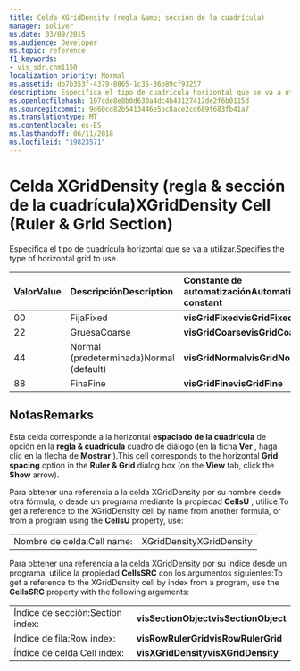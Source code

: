 ```yaml
---
title: Celda XGridDensity (regla &amp; sección de la cuadrícula)
manager: soliver
ms.date: 03/09/2015
ms.audience: Developer
ms.topic: reference
f1_keywords:
- vis_sdr.chm1150
localization_priority: Normal
ms.assetid: db7b353f-4379-8865-1c35-36b89cf93257
description: Especifica el tipo de cuadrícula horizontal que se va a utilizar.
ms.openlocfilehash: 107cde8e8b0d630a4dc4b43127412de2f6b0115d
ms.sourcegitcommit: 9d60cd82b5413446e5bc8ace2cd689f683fb41a7
ms.translationtype: MT
ms.contentlocale: es-ES
ms.lasthandoff: 06/11/2018
ms.locfileid: "19823571"
---
```

# <a name="xgriddensity-cell-ruler-amp-grid-section"></a><span data-ttu-id="9980a-103">Celda XGridDensity (regla &amp; sección de la cuadrícula)</span><span class="sxs-lookup"><span data-stu-id="9980a-103">XGridDensity Cell (Ruler &amp; Grid Section)</span></span>

<span data-ttu-id="9980a-104">Especifica el tipo de cuadrícula horizontal que se va a utilizar.</span><span class="sxs-lookup"><span data-stu-id="9980a-104">Specifies the type of horizontal grid to use.</span></span>
  
|<span data-ttu-id="9980a-105">**Valor**</span><span class="sxs-lookup"><span data-stu-id="9980a-105">**Value**</span></span>|<span data-ttu-id="9980a-106">**Descripción**</span><span class="sxs-lookup"><span data-stu-id="9980a-106">**Description**</span></span>|<span data-ttu-id="9980a-107">**Constante de automatización**</span><span class="sxs-lookup"><span data-stu-id="9980a-107">**Automation constant**</span></span>|
|:-----|:-----|:-----|
|<span data-ttu-id="9980a-108">0</span><span class="sxs-lookup"><span data-stu-id="9980a-108">0</span></span>  <br/> |<span data-ttu-id="9980a-109">Fija</span><span class="sxs-lookup"><span data-stu-id="9980a-109">Fixed</span></span>  <br/> |<span data-ttu-id="9980a-110">**visGridFixed**</span><span class="sxs-lookup"><span data-stu-id="9980a-110">**visGridFixed**</span></span> <br/> |
|<span data-ttu-id="9980a-111">2</span><span class="sxs-lookup"><span data-stu-id="9980a-111">2</span></span>  <br/> |<span data-ttu-id="9980a-112">Gruesa</span><span class="sxs-lookup"><span data-stu-id="9980a-112">Coarse</span></span>  <br/> |<span data-ttu-id="9980a-113">**visGridCoarse**</span><span class="sxs-lookup"><span data-stu-id="9980a-113">**visGridCoarse**</span></span> <br/> |
|<span data-ttu-id="9980a-114">4</span><span class="sxs-lookup"><span data-stu-id="9980a-114">4</span></span>  <br/> |<span data-ttu-id="9980a-115">Normal (predeterminada)</span><span class="sxs-lookup"><span data-stu-id="9980a-115">Normal (default)</span></span>  <br/> |<span data-ttu-id="9980a-116">**visGridNormal**</span><span class="sxs-lookup"><span data-stu-id="9980a-116">**visGridNormal**</span></span> <br/> |
|<span data-ttu-id="9980a-117">8</span><span class="sxs-lookup"><span data-stu-id="9980a-117">8</span></span>  <br/> |<span data-ttu-id="9980a-118">Fina</span><span class="sxs-lookup"><span data-stu-id="9980a-118">Fine</span></span>  <br/> |<span data-ttu-id="9980a-119">**visGridFine**</span><span class="sxs-lookup"><span data-stu-id="9980a-119">**visGridFine**</span></span> <br/> |
   
## <a name="remarks"></a><span data-ttu-id="9980a-120">Notas</span><span class="sxs-lookup"><span data-stu-id="9980a-120">Remarks</span></span>

<span data-ttu-id="9980a-121">Esta celda corresponde a la horizontal **espaciado de la cuadrícula** de opción en la **regla &amp; cuadrícula** cuadro de diálogo (en la ficha **Ver** , haga clic en la flecha de **Mostrar** ).</span><span class="sxs-lookup"><span data-stu-id="9980a-121">This cell corresponds to the horizontal **Grid spacing** option in the **Ruler &amp; Grid** dialog box (on the **View** tab, click the **Show** arrow).</span></span> 
  
<span data-ttu-id="9980a-122">Para obtener una referencia a la celda XGridDensity por su nombre desde otra fórmula, o desde un programa mediante la propiedad **CellsU** , utilice:</span><span class="sxs-lookup"><span data-stu-id="9980a-122">To get a reference to the XGridDensity cell by name from another formula, or from a program using the **CellsU** property, use:</span></span> 
  
|||
|:-----|:-----|
|<span data-ttu-id="9980a-123">Nombre de celda:</span><span class="sxs-lookup"><span data-stu-id="9980a-123">Cell name:</span></span>  <br/> |<span data-ttu-id="9980a-124">XGridDensity</span><span class="sxs-lookup"><span data-stu-id="9980a-124">XGridDensity</span></span>  <br/> |
   
<span data-ttu-id="9980a-125">Para obtener una referencia a la celda XGridDensity por su índice desde un programa, utilice la propiedad **CellsSRC** con los argumentos siguientes:</span><span class="sxs-lookup"><span data-stu-id="9980a-125">To get a reference to the XGridDensity cell by index from a program, use the **CellsSRC** property with the following arguments:</span></span> 
  
|||
|:-----|:-----|
|<span data-ttu-id="9980a-126">Índice de sección:</span><span class="sxs-lookup"><span data-stu-id="9980a-126">Section index:</span></span>  <br/> |<span data-ttu-id="9980a-127">**visSectionObject**</span><span class="sxs-lookup"><span data-stu-id="9980a-127">**visSectionObject**</span></span> <br/> |
|<span data-ttu-id="9980a-128">Índice de fila:</span><span class="sxs-lookup"><span data-stu-id="9980a-128">Row index:</span></span>  <br/> |<span data-ttu-id="9980a-129">**visRowRulerGrid**</span><span class="sxs-lookup"><span data-stu-id="9980a-129">**visRowRulerGrid**</span></span> <br/> |
|<span data-ttu-id="9980a-130">Índice de celda:</span><span class="sxs-lookup"><span data-stu-id="9980a-130">Cell index:</span></span>  <br/> |<span data-ttu-id="9980a-131">**visXGridDensity**</span><span class="sxs-lookup"><span data-stu-id="9980a-131">**visXGridDensity**</span></span> <br/> |
   

